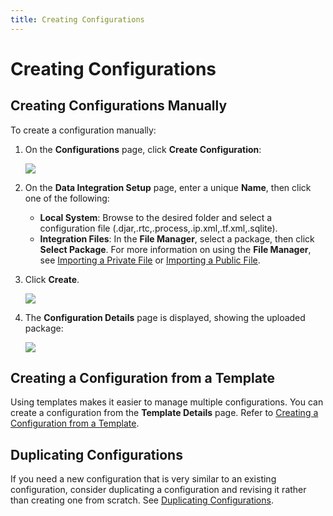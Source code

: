 ```yaml
---
title: Creating Configurations
---
```


# Creating Configurations

## Creating Configurations Manually

To create a configuration manually:

1. On the **Configurations** page, click **Create Configuration**:

   ![](/img/Create-Configuration.png)
2. On the **Data Integration Setup** page, enter a unique **Name**, then click one of the following:
   * **Local&nbsp;System**: Browse to the desired folder and select a configuration file (.djar,.rtc,.process,.ip.xml,.tf.xml,.sqlite).
   * **Integration&nbsp;Files**: In the **File&nbsp;Manager**, select a package, then click **Select&nbsp;Package**. For more information on using the **File Manager**, see [Importing a Private File](./importing-configurations#importing-a-private-file) or [Importing a Public File](./importing-configurations#importing-a-public-file).
   
3. Click **Create**.

   ![](/img/Create-Configuration2.png)

4. The **Configuration Details** page is displayed, showing the uploaded package:

   ![](/img/Create-Configuration4.png)

## Creating a Configuration from a Template

Using templates makes it easier to manage multiple configurations. You can create a configuration from the **Template Details** page. Refer to [Creating a Configuration from a Template](../templates/creating-a-configuration-from-a-template).

## Duplicating Configurations

If you need a new configuration that is very similar to an existing configuration, consider duplicating a configuration and revising it rather than creating one from scratch. See [Duplicating Configurations](./duplicating-configurations).
